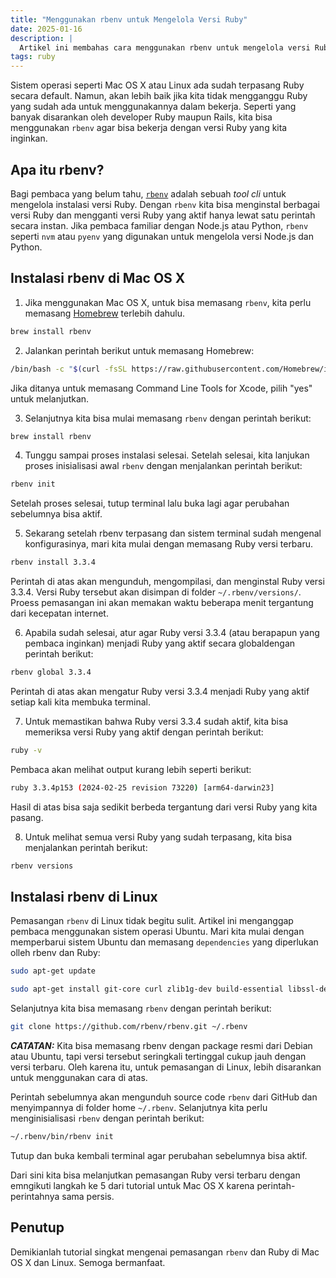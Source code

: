 ```yaml
---
title: "Menggunakan rbenv untuk Mengelola Versi Ruby"
date: 2025-01-16
description: |
  Artikel ini membahas cara menggunakan rbenv untuk mengelola versi Ruby di Mac OS X dan Linux.
tags: ruby
---
```


Sistem operasi seperti Mac OS X atau Linux ada sudah terpasang Ruby secara default. Namun, akan lebih baik jika kita tidak mengganggu Ruby yang sudah ada untuk menggunakannya dalam bekerja. Seperti yang banyak disarankan oleh developer Ruby maupun Rails, kita bisa menggunakan `rbenv` agar bisa bekerja dengan versi Ruby yang kita inginkan.

## Apa itu rbenv?

Bagi pembaca yang belum tahu, [`rbenv`](https://github.com/rbenv/rbenv) adalah sebuah *tool cli* untuk mengelola instalasi versi Ruby. Dengan `rbenv` kita bisa menginstal berbagai versi Ruby dan mengganti versi Ruby yang aktif hanya lewat satu perintah secara instan. Jika pembaca familiar dengan Node.js atau Python, `rbenv` seperti `nvm` atau `pyenv` yang digunakan untuk mengelola versi Node.js dan Python.

## Instalasi rbenv di Mac OS X

1. Jika menggunakan Mac OS X, untuk bisa memasang `rbenv`, kita perlu memasang [Homebrew](https://brew.sh/) terlebih dahulu.

```bash
brew install rbenv
```

2. Jalankan perintah berikut untuk memasang Homebrew:

```bash
/bin/bash -c "$(curl -fsSL https://raw.githubusercontent.com/Homebrew/install/HEAD/install.sh)"
```

Jika ditanya untuk memasang Command Line Tools for Xcode, pilih "yes" untuk melanjutkan.

3. Selanjutnya kita bisa mulai memasang `rbenv` dengan perintah berikut:

```bash
brew install rbenv
```

4. Tunggu sampai proses instalasi selesai. Setelah selesai, kita lanjukan proses inisialisasi awal `rbenv` dengan menjalankan perintah berikut:

```bash
rbenv init
```

Setelah proses selesai, tutup terminal lalu buka lagi agar perubahan sebelumnya bisa aktif. 

5. Sekarang setelah rbenv terpasang dan sistem terminal sudah mengenal konfigurasinya, mari kita mulai dengan memasang Ruby versi terbaru. 

```bash
rbenv install 3.3.4
```

Perintah di atas akan mengunduh, mengompilasi, dan menginstal Ruby versi 3.3.4. Versi Ruby tersebut akan disimpan di folder `~/.rbenv/versions/`. Proess pemasangan ini akan memakan waktu beberapa menit tergantung dari kecepatan internet. 

6. Apabila sudah selesai, atur agar Ruby versi 3.3.4 (atau berapapun yang pembaca inginkan) menjadi Ruby yang aktif secara globaldengan perintah berikut:

```bash
rbenv global 3.3.4
```

Perintah di atas akan mengatur Ruby versi 3.3.4 menjadi Ruby yang aktif setiap kali kita membuka terminal.

7. Untuk memastikan bahwa Ruby versi 3.3.4 sudah aktif, kita bisa memeriksa versi Ruby yang aktif dengan perintah berikut:

```bash
ruby -v
```

Pembaca akan melihat output kurang lebih seperti berikut:

```bash
ruby 3.3.4p153 (2024-02-25 revision 73220) [arm64-darwin23]
```

Hasil di atas bisa saja sedikit berbeda tergantung dari versi Ruby yang kita pasang. 

8. Untuk melihat semua versi Ruby yang sudah terpasang, kita bisa menjalankan perintah berikut:

```bash
rbenv versions
```

## Instalasi rbenv di Linux

Pemasangan `rbenv` di Linux tidak begitu sulit. Artikel ini menganggap pembaca menggunakan sistem operasi Ubuntu. Mari kita mulai dengan memperbarui sistem Ubuntu dan memasang `dependencies` yang diperlukan olleh rbenv dan Ruby:

```bash
sudo apt-get update

sudo apt-get install git-core curl zlib1g-dev build-essential libssl-dev libreadline-dev libyaml-dev libsqlite3-dev sqlite3 libxml2-dev libxslt1-dev libcurl4-openssl-dev software-properties-common libffi-dev nodejs npm
```

Selanjutnya kita bisa memasang `rbenv` dengan perintah berikut:

```bash
git clone https://github.com/rbenv/rbenv.git ~/.rbenv
```

<div class="note">
<strong><em>CATATAN:</em></strong> Kita bisa memasang rbenv dengan package resmi dari Debian atau Ubuntu, tapi versi tersebut seringkali tertinggal cukup jauh dengan versi terbaru. Oleh karena itu, untuk pemasangan di Linux, lebih disarankan untuk menggunakan cara di atas.
</div>

Perintah sebelumnya akan mengunduh source code `rbenv` dari GitHub dan menyimpannya di folder home `~/.rbenv`. Selanjutnya kita perlu menginisialisasi `rbenv` dengan perintah berikut:

```bash
~/.rbenv/bin/rbenv init
```

Tutup dan buka kembali terminal agar perubahan sebelumnya bisa aktif.

Dari sini kita bisa melanjutkan pemasangan Ruby versi terbaru dengan emngikuti langkah ke 5 dari tutorial untuk Mac OS X karena perintah-perintahnya sama persis. 

## Penutup

Demikianlah tutorial singkat mengenai pemasangan `rbenv` dan Ruby di Mac OS X dan Linux. Semoga bermanfaat.